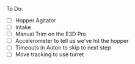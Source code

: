 To Do:
- [ ] Hopper Agitator
- [ ] Intake
- [ ] Manual Trim on the E3D Pro
- [ ] Accelerometer to tell us we've hit the hopper
- [ ] Timeouts in Auton to skip to next step
- [ ] Move tracking to use turret
